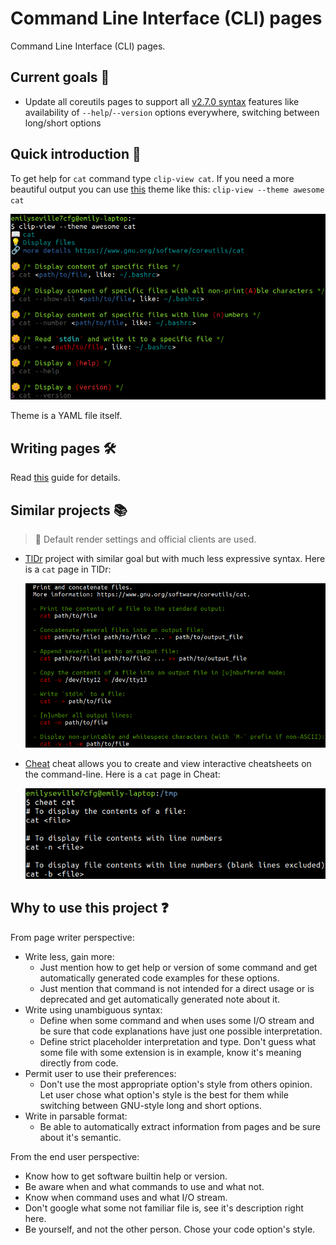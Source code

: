 # Command Line Interface (CLI) pages

Command Line Interface (CLI) pages.

## Current goals :checkered_flag:

- Update all coreutils pages to support all [v2.7.0 syntax](https://github.com/command-line-interface-pages/syntax/blob/main/base.md)
  features like availability of `--help`/`--version` options everywhere, switching
  between long/short options

## Quick introduction :rocket:

To get help for `cat` command type `clip-view cat`. If you need a more beautiful
output you can use [this](https://github.com/command-line-interface-pages/themes/tree/main/awesome)
theme like this: `clip-view --theme awesome cat`

![clip page](./clip-page.png)

Theme is a YAML file itself.

## Writing pages :hammer_and_wrench:

Read [this](./CONTRIBUTING.md) guide for details.

## Similar projects :books:

> :bell: Default render settings and official clients are used.

- [TlDr](https://github.com/tldr-pages/tldr) project with similar goal but with
  much less expressive syntax. Here is a `cat` page in TlDr:

  ![tldr page](./tldr-page.png)

- [Cheat](https://github.com/cheat/cheat) cheat allows you to create and view
  interactive cheatsheets on the command-line. Here is a `cat` page in Cheat:

  ![cheat page](./cheat-page.png)

## Why to use this project :question:

From page writer perspective:

- Write less, gain more:
  - Just mention how to get help or version of some command and get automatically
    generated code examples for these options.
  - Just mention that command is not intended for a direct usage or is deprecated
    and get automatically generated note about it.
- Write using unambiguous syntax:
  - Define when some command and when uses some I/O stream and be sure that
    code explanations have just one possible interpretation.
  - Define strict placeholder interpretation and type. Don't guess what some file
    with some extension is in example, know it's meaning directly from code.
- Permit user to use their preferences:
  - Don't use the most appropriate option's style from others opinion. Let user chose
    what option's style is the best for them while switching between GNU-style
    long and short options.
- Write in parsable format:
  - Be able to automatically extract information from pages and be sure about it's
    semantic.

From the end user perspective:

- Know how to get software builtin help or version.
- Be aware when and what commands to use and what not.
- Know when command uses and what I/O stream.
- Don't google what some not familiar file is, see it's description right here.
- Be yourself, and not the other person. Chose your code option's style.
